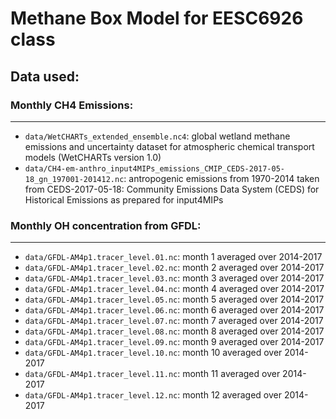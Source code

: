 # Methane Box Model for EESC6926 class

## Data used: 

### Monthly CH4 Emissions: 
---
* `data/WetCHARTs_extended_ensemble.nc4`: global wetland methane emissions and uncertainty dataset for atmospheric chemical transport models (WetCHARTs version 1.0)
* `data/CH4-em-anthro_input4MIPs_emissions_CMIP_CEDS-2017-05-18_gn_197001-201412.nc`: antropogenic emissions from 1970-2014 taken from CEDS-2017-05-18: Community Emissions Data System (CEDS) for Historical Emissions as prepared for input4MIPs
 
### Monthly OH concentration from GFDL: 
---
* `data/GFDL-AM4p1.tracer_level.01.nc`: month 1 averaged over 2014-2017 
* `data/GFDL-AM4p1.tracer_level.02.nc`: month 2 averaged over 2014-2017 
* `data/GFDL-AM4p1.tracer_level.03.nc`: month 3 averaged over 2014-2017 
* `data/GFDL-AM4p1.tracer_level.04.nc`: month 4 averaged over 2014-2017
* `data/GFDL-AM4p1.tracer_level.05.nc`: month 5 averaged over 2014-2017 
* `data/GFDL-AM4p1.tracer_level.06.nc`: month 6 averaged over 2014-2017
* `data/GFDL-AM4p1.tracer_level.07.nc`: month 7 averaged over 2014-2017 
* `data/GFDL-AM4p1.tracer_level.08.nc`: month 8 averaged over 2014-2017
* `data/GFDL-AM4p1.tracer_level.09.nc`: month 9 averaged over 2014-2017 
* `data/GFDL-AM4p1.tracer_level.10.nc`: month 10 averaged over 2014-2017
* `data/GFDL-AM4p1.tracer_level.11.nc`: month 11 averaged over 2014-2017 
* `data/GFDL-AM4p1.tracer_level.12.nc`: month 12 averaged over 2014-2017

